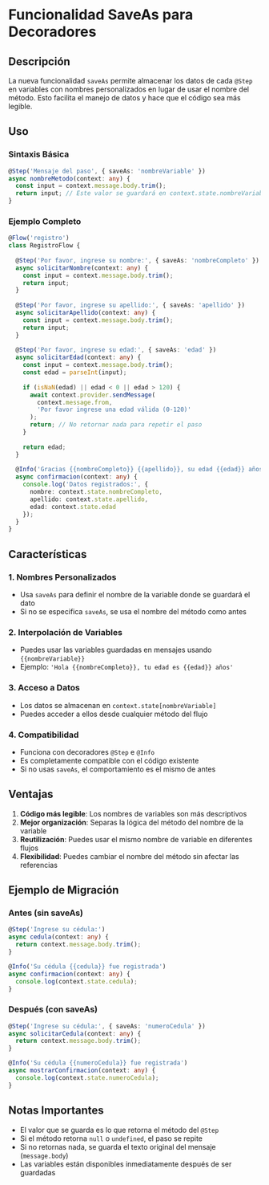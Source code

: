 # Funcionalidad SaveAs para Decoradores

## Descripción

La nueva funcionalidad `saveAs` permite almacenar los datos de cada `@Step` en variables con nombres personalizados en lugar de usar el nombre del método. Esto facilita el manejo de datos y hace que el código sea más legible.

## Uso

### Sintaxis Básica

```typescript
@Step('Mensaje del paso', { saveAs: 'nombreVariable' })
async nombreMetodo(context: any) {
  const input = context.message.body.trim();
  return input; // Este valor se guardará en context.state.nombreVariable
}
```

### Ejemplo Completo

```typescript
@Flow('registro')
class RegistroFlow {
  
  @Step('Por favor, ingrese su nombre:', { saveAs: 'nombreCompleto' })
  async solicitarNombre(context: any) {
    const input = context.message.body.trim();
    return input;
  }
  
  @Step('Por favor, ingrese su apellido:', { saveAs: 'apellido' })
  async solicitarApellido(context: any) {
    const input = context.message.body.trim();
    return input;
  }
  
  @Step('Por favor, ingrese su edad:', { saveAs: 'edad' })
  async solicitarEdad(context: any) {
    const input = context.message.body.trim();
    const edad = parseInt(input);
    
    if (isNaN(edad) || edad < 0 || edad > 120) {
      await context.provider.sendMessage(
        context.message.from,
        'Por favor ingrese una edad válida (0-120)'
      );
      return; // No retornar nada para repetir el paso
    }
    
    return edad;
  }
  
  @Info('Gracias {{nombreCompleto}} {{apellido}}, su edad {{edad}} años ha sido registrada.')
  async confirmacion(context: any) {
    console.log('Datos registrados:', {
      nombre: context.state.nombreCompleto,
      apellido: context.state.apellido,
      edad: context.state.edad
    });
  }
}
```

## Características

### 1. Nombres Personalizados
- Usa `saveAs` para definir el nombre de la variable donde se guardará el dato
- Si no se especifica `saveAs`, se usa el nombre del método como antes

### 2. Interpolación de Variables
- Puedes usar las variables guardadas en mensajes usando `{{nombreVariable}}`
- Ejemplo: `'Hola {{nombreCompleto}}, tu edad es {{edad}} años'`

### 3. Acceso a Datos
- Los datos se almacenan en `context.state[nombreVariable]`
- Puedes acceder a ellos desde cualquier método del flujo

### 4. Compatibilidad
- Funciona con decoradores `@Step` e `@Info`
- Es completamente compatible con el código existente
- Si no usas `saveAs`, el comportamiento es el mismo de antes

## Ventajas

1. **Código más legible**: Los nombres de variables son más descriptivos
2. **Mejor organización**: Separas la lógica del método del nombre de la variable
3. **Reutilización**: Puedes usar el mismo nombre de variable en diferentes flujos
4. **Flexibilidad**: Puedes cambiar el nombre del método sin afectar las referencias

## Ejemplo de Migración

### Antes (sin saveAs)
```typescript
@Step('Ingrese su cédula:')
async cedula(context: any) {
  return context.message.body.trim();
}

@Info('Su cédula {{cedula}} fue registrada')
async confirmacion(context: any) {
  console.log(context.state.cedula);
}
```

### Después (con saveAs)
```typescript
@Step('Ingrese su cédula:', { saveAs: 'numeroCedula' })
async solicitarCedula(context: any) {
  return context.message.body.trim();
}

@Info('Su cédula {{numeroCedula}} fue registrada')
async mostrarConfirmacion(context: any) {
  console.log(context.state.numeroCedula);
}
```

## Notas Importantes

- El valor que se guarda es lo que retorna el método del `@Step`
- Si el método retorna `null` o `undefined`, el paso se repite
- Si no retornas nada, se guarda el texto original del mensaje (`message.body`)
- Las variables están disponibles inmediatamente después de ser guardadas